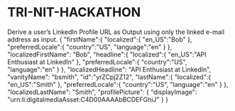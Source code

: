 # TRI-NIT-HACKATHON
 Derive a user’s LinkedIn Profile URL as Output  using only the linked e-mail address as input.
{
   "firstName":{
      "localized":{
         "en_US":"Bob"
      },
      "preferredLocale":{
         "country":"US",
         "language":"en"
      }
   },
   "localizedFirstName": "Bob",
   "headline":{
      "localized":{
         "en_US":"API Enthusiast at LinkedIn"
      },
      "preferredLocale":{
         "country":"US",
         "language":"en"
      }
   },
   "localizedHeadline": "API Enthusiast at LinkedIn",
   "vanityName": "bsmith",
   "id":"yrZCpj2Z12",
   "lastName":{
      "localized":{
         "en_US":"Smith"
      },
      "preferredLocale":{
         "country":"US",
         "language":"en"
      }
   },
   "localizedLastName": "Smith",
   "profilePicture": {
        "displayImage": "urn:li:digitalmediaAsset:C4D00AAAAbBCDEFGhiJ"
   }
}
